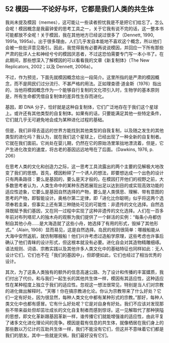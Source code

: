 ## 52 模因——不论好与坏，它都是我们人类的共生体

我尚未提及模因（memes），这可能让一些读者担忧我是不是把它们给忘了。怎么会呢！模因概念是我最钟爱的思考工具之一，关于它我有说不完的话，这一整本书可能都放不全呢！关于模因，我在其他地方已经说过很多了（Dennett, 1990, 1991a, 1995a）。出于很多理由，人们几乎发自本能地不喜欢这个概念，所以他们会被一些批评意见吸引。因此，我觉得我有必要再说说模因，并回应一下所有那些严肃的批评人士和神经兮兮的模因厌恶者，不过这恐怕需要专门写一本小书了。在此期间，那些想深入了解模因的可以看看我的文章《新复制体》（The New Replicators, 2002；以及 Dennett, 2006a）。

不过，作为预览，下面先就模因概念给出一段简介。这里所指的是严肃的模因概念，而不是网民们过分流行、不甚严格的用法。正如理查德·道金斯（1976）指出的，当他将模因概念作为一个能够自行复制的文化项引入时，生物学的基本原则是，所有生命都凭借自复制体的差异性生存而进化。

基因，即 DNA 分子，恰好就是这种自复制体，它们广泛地存在于我们这个星球上。或许还有其他类型的自复制体。如果有的话，只要能满足其他一些特定条件，它们就几乎无可避免地会成为某种进化过程的基础。

但是，我们非得去遥远的世界方能找到其他类型的自我复制，以及随之发生的其他类型的进化吗？我认为，就在我们这个星球上，已经出现了一种全新的自复制者。它就在我们面前。它尚处在婴儿期，仍然在它的原始汤里笨拙地漂流着，但是，它产生进化改变的速度，将古老的基因远远地甩在了后面。（Dawkins, 1976, p. 206）

在思考人类的文化和创造力之际，这一思考工具流露出的两个主要的见解极大地改变了我们的思想。首先，模因粉碎了一个诱人的想法，即要想达成一个出色的设计只有两条路径：要么是基因的，要么是天才般的。在模因打开他们的视野之前，大多数思考者认为，人类生命中的某种东西若展现出足以达到目的或实现高效功能的适应性迹象，它要么是基因自然选择的产物，要么是人类慎思、理解、带有意图的思考的产物，即智能设计。奥格尔第二定律，即「进化比你聪明」似乎将这两个选项奉若圭臬，但事实上还有第三种随处可见的可能性：非遗传的文化选择。自然选择既赋予我们基因，又在同一过程中实现了这种非遗传的文化选择。人们在一百多年前对布列塔尼人的独木舟的观察为我们提供了一个鲜活的实例：“每条小舟都仿制自其他小舟……是大海造就了这些小舟，她选择了有用的形式，毁掉了其他形式。”（Alain, 1908）显而易见，这是自然选择。岛民的规则很简单：哪艘船能从大海中安然返航，就仿制哪艘船！他们兴许考虑过造船学原理，这些考虑也许事后确认了他们青睐的设计形式，但这根本就没有必要。进化自会对其造物精雕细琢。语法规则、词语、宗教实践以及其他许多人类文化中的基础特征也同样如此：无人设计它们，它们也不在「我们的基因中」，但即便如此，它们也经过了相当优秀的设计。

其次，为了这条人类独有的额外的信息高速公路、为了设计和传播的丰富媒质，我们付出了代价。和与我们一起生长的其他共生体一样，模因有其适应性，这种适应性在某种程度上独立于我们的适应性。忽视这一想法很常见，特别是当人们对宗教的进化做出解释时。“天哪！你在搞宗教进化论。你认为宗教带来了什么好处？它们一定有好处，因为很显然，每种人类文化中都有某种形式的宗教。”那好，每种人类文化中也都有感冒。它有什么好处呢？它是对自身有好处。我们不应该对发现那些不带来益处但却茁壮成长的文化自复制者而感到惊讶。这一见解取代了那种狭隘的思想，即文化革新跟基因革新一样，谁传播它们就能增强谁的适应性，由此平复了诸多文化进化理论间的竞争。模因是载有信息的共生体，就像栖居在我们身上的那些数以万亿计的互助共生体一样，我们不能没有它们，但这并不意味着它们都是我们的朋友。其中一些就是灾祸，我们最好没有它们。




